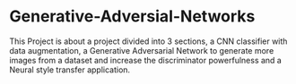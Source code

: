 # Generative-Adversial-Networks
This Project is about a project divided into 3 sections, a CNN classifier with data augmentation, a Generative Adversarial Network to generate more images from a dataset and increase the discriminator powerfulness and a Neural style transfer application.
